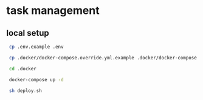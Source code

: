 # task management

## local setup

```bash
 cp .env.example .env
```

```bash
 cp .docker/docker-compose.override.yml.example .docker/docker-compose.override.yml
```

```bash
 cd .docker
```

```bash
 docker-compose up -d
```

```bash
 sh deploy.sh
```